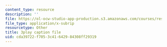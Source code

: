 ```yaml
---
content_type: resource
description: ''
file: https://ol-ocw-studio-app-production.s3.amazonaws.com/courses/res-ll-005-mathematics-of-big-data-and-machine-learning-january-iap-2020/cda39722f7053c41642984308ff29319_WkYdi40yNwY.srt
file_type: application/x-subrip
resourcetype: Other
title: 3play caption file
uid: cda39722-f705-3c41-6429-84308ff29319
---
```

